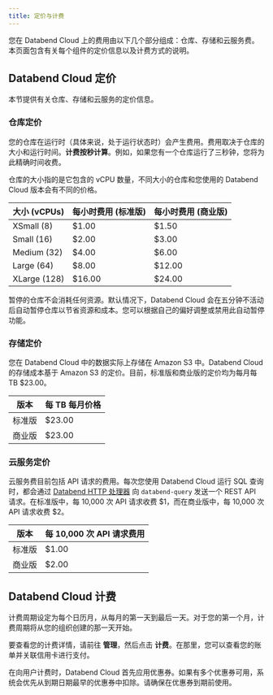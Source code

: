 ```yaml
---
title: 定价与计费
---
```


您在 Databend Cloud 上的费用由以下几个部分组成：仓库、存储和云服务费。本页面包含有关每个组件的定价信息以及计费方式的说明。

## Databend Cloud 定价

本节提供有关仓库、存储和云服务的定价信息。

### 仓库定价

您的仓库在运行时（具体来说，处于运行状态时）会产生费用。费用取决于仓库的大小和运行时间。**计费按秒计算**。例如，如果您有一个仓库运行了三秒钟，您将为此精确时间收费。

仓库的大小指的是它包含的 vCPU 数量，不同大小的仓库和您使用的 Databend Cloud 版本会有不同的价格。

| 大小 (vCPUs) | 每小时费用 (标准版) | 每小时费用 (商业版) |
|--------------|----------------------|----------------------|
| XSmall (8)   | $1.00                | $1.50                |
| Small (16)   | $2.00                | $3.00                |
| Medium (32)  | $4.00                | $6.00                |
| Large (64)   | $8.00                | $12.00               |
| XLarge (128) | $16.00               | $24.00               |

暂停的仓库不会消耗任何资源。默认情况下，Databend Cloud 会在五分钟不活动后自动暂停仓库以节省资源和成本。您可以根据自己的偏好调整或禁用此自动暂停功能。

### 存储定价

您在 Databend Cloud 中的数据实际上存储在 Amazon S3 中。Databend Cloud 的存储成本基于 Amazon S3 的定价。目前，标准版和商业版的定价均为每月每 TB $23.00。

| 版本             | 每 TB 每月价格 |
|------------------|----------------|
| 标准版           | $23.00         |
| 商业版           | $23.00         |

### 云服务定价

云服务费目前包括 API 请求的费用。每次您使用 Databend Cloud 运行 SQL 查询时，都会通过 [Databend HTTP 处理器](/developer/apis/http) 向 `databend-query` 发送一个 REST API 请求。在标准版中，每 10,000 次 API 请求收费 $1，而在商业版中，每 10,000 次 API 请求收费 $2。

| 版本             | 每 10,000 次 API 请求费用 |
|------------------|--------------------------|
| 标准版           | $1.00                    |
| 商业版           | $2.00                    |

## Databend Cloud 计费

计费周期设定为每个日历月，从每月的第一天到最后一天。对于您的第一个月，计费周期将从您的组织创建的那一天开始。

要查看您的计费详情，请前往 **管理**，然后点击 **计费**。在那里，您可以查看您的账单并关联信用卡进行支付。

在向用户计费时，Databend Cloud 首先应用优惠券。如果有多个优惠券可用，系统会优先从到期日期最早的优惠券中扣除。请确保在优惠券到期前使用。